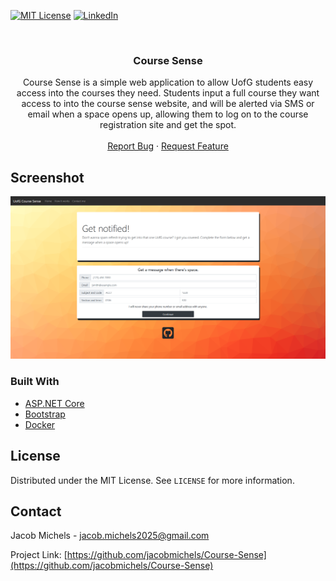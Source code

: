 <!--
*** Thanks for checking out the Best-README-Template. If you have a suggestion
*** that would make this better, please fork the repo and create a pull request
*** or simply open an issue with the tag "enhancement".
*** Thanks again! Now go create something AMAZING! :D
***
***
***
*** To avoid retyping too much info. Do a search and replace for the following:
*** github_username, repo_name, twitter_handle, email, project_title, project_description
-->



<!-- PROJECT SHIELDS -->
<!--
*** I'm using markdown "reference style" links for readability.
*** Reference links are enclosed in brackets [ ] instead of parentheses ( ).
*** See the bottom of this document for the declaration of the reference variables
*** for contributors-url, forks-url, etc. This is an optional, concise syntax you may use.
*** https://www.markdownguide.org/basic-syntax/#reference-style-links
-->

[![MIT License][license-shield]][license-url]
[![LinkedIn][linkedin-shield]][linkedin-url]

<br />
<p align="center">
  <h3 align="center">Course Sense</h3>

  <p align="center">
    Course Sense is a simple web application to allow UofG students easy access into the courses they need. Students input a full course they want access to into the course sense website, and will be alerted via SMS or email when a space opens up, allowing them to log on to the course registration site and get the spot.
    <br />
    <br />
    <a href="https://github.com/jacobmichels/Course-Sense/issues">Report Bug</a>
    ·
    <a href="https://github.com/jacobmichels/Course-Sense/issues">Request Feature</a>
  </p>
</p>


<!-- ABOUT THE PROJECT -->
## Screenshot

[![Product Name Screen Shot][product-screenshot]](https://example.com)


### Built With

* [ASP.NET Core](https://docs.microsoft.com/en-us/aspnet/core/?view=aspnetcore-5.0)
* [Bootstrap](https://getbootstrap.com/)
* [Docker](https://www.docker.com/)

<!-- LICENSE -->
## License

Distributed under the MIT License. See `LICENSE` for more information.



<!-- CONTACT -->
## Contact

Jacob Michels - jacob.michels2025@gmail.com

Project Link: [https://github.com/jacobmichels/Course-Sense](https://github.com/jacobmichels/Course-Sense)




<!-- MARKDOWN LINKS & IMAGES -->
<!-- https://www.markdownguide.org/basic-syntax/#reference-style-links -->
[contributors-shield]: https://img.shields.io/github/contributors/jacobmichels/repo.svg?style=for-the-badge
[contributors-url]: https://github.com/jacobmichels/Course-Sense/graphs/contributors
[forks-shield]: https://img.shields.io/github/forks/jacobmichels/repo.svg?style=for-the-badge
[forks-url]: https://github.com/jacobmichels/Course-Sense/network/members
[stars-shield]: https://img.shields.io/github/stars/jacobmichels/repo.svg?style=for-the-badge
[stars-url]: https://github.com/jacobmichels/Course-Sense/stargazers
[issues-shield]: https://img.shields.io/github/issues/jacobmichels/repo.svg?style=for-the-badge
[issues-url]: https://github.com/jacobmichels/Course-Sense/issues
[license-shield]: https://img.shields.io/github/license/Course-Sense/repo.svg?style=for-the-badge
[license-url]: https://github.com/jacobmichels/Course-Sense/blob/master/LICENSE
[linkedin-shield]: https://img.shields.io/badge/-LinkedIn-black.svg?style=for-the-badge&logo=linkedin&colorB=555
[linkedin-url]: https://linkedin.com/in/jacobmichels
[product-screenshot]: images/course-sense-landing-page.png
